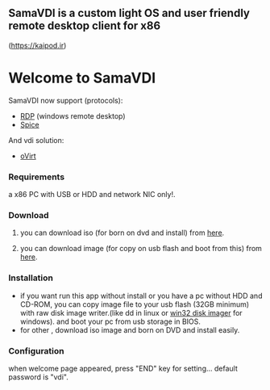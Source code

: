 ## SamaVDI is a custom light OS and user friendly remote desktop client for x86
(https://kaipod.ir)

# Welcome to SamaVDI

SamaVDI now support (protocols):
- [RDP](https://en.wikipedia.org/wiki/Remote_Desktop_Protocol) (windows remote desktop)
- [Spice](https://www.spice-space.org/)

And vdi solution:
- [oVirt](https://www.ovirt.org/)

### Requirements
  a x86 PC with USB or HDD and network NIC only!.
### Download
  
  1) you can download iso (for born on dvd and install) from [here](http://kaipod.ir/products/SAMA_VDI_v2.0-cdrom.zip).
  
  2) you can download image (for copy on usb flash and boot from this)  from [here](http://kaipod.ir/products/SAMA_VDI_v2.0-img.zip).
  
### Installation

 - if you want run this app without install or you have a pc without HDD and CD-ROM, you can copy image file to your usb flash (32GB minimum) with raw disk image writer.(like dd in linux or [win32 disk imager](https://sourceforge.net/projects/win32diskimager/) for windows). and boot your pc from usb storage in BIOS.
 - for other , download iso image and born on DVD and install easily.
### Configuration
  when welcome page appeared, press "END" key for setting... default password is "vdi".
